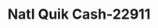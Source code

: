 ---
f_zip-code: 74063
f_state-code: OK
title: Natl Quik Cash-22911
f_phone: 918-245-0777
f_city-only: Sand Springs
f_address: 598 Colony Dr Sand Springs
f_location-unique-id: '22911'
slug: natl-quik-cash-22911
updated-on: '2024-05-30T13:46:58.046Z'
created-on: '2024-05-30T13:36:59.803Z'
published-on: '2024-05-30T13:54:32.469Z'
f_city-state: cms/city/sand-springs-ok.md
f_company: cms/company/natl-quik-cash.md
f_state: cms/state/oklahoma.md
layout: '[payday-loan].html'
tags: payday-loan
---